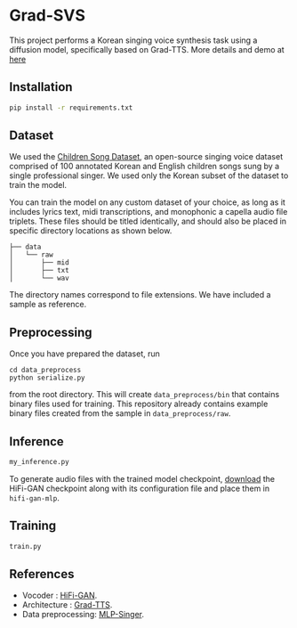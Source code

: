 # Grad-SVS
This project performs a Korean singing voice synthesis task using a diffusion model, specifically based on Grad-TTS.
More details and demo at [here](https://jihoojung0106.github.io/posts/Grad_SVS/)

## Installation

```bash
pip install -r requirements.txt
```
## Dataset

We used the [Children Song Dataset](https://github.com/emotiontts/emotiontts_open_db/tree/master/Dataset/CSD), an open-source singing voice dataset comprised of 100 annotated Korean and English children songs sung by a single professional singer. We used only the Korean subset of the dataset to train the model.

You can train the model on any custom dataset of your choice, as long as it includes lyrics text, midi transcriptions, and monophonic a capella audio file triplets. These files should be titled identically, and should also be placed in specific directory locations as shown below.

```
├── data
│   └── raw
│       ├── mid
│       ├── txt
│       └── wav
```

The directory names correspond to file extensions. We have included a sample as reference.

## Preprocessing

Once you have prepared the dataset, run 

```
cd data_preprocess
python serialize.py
```

from the root directory. This will create `data_preprocess/bin` that contains binary files used for training. This repository already contains example binary files created from the sample in `data_preprocess/raw`. 

## Inference

```bash
my_inference.py
```
To generate audio files with the trained model checkpoint, [download](https://drive.google.com/drive/folders/1YuOoV3lO2-Hhn1F2HJ2aQ4S0LC1JdKLd) the HiFi-GAN checkpoint along with its configuration file and place them in `hifi-gan-mlp`. 

## Training
```bash
train.py
```
## References

* Vocoder : [HiFi-GAN](https://github.com/jik876/hifi-gan).
* Architecture : [Grad-TTS](https://github.com/neosapience/mlp-singer).
* Data preprocessing: [MLP-Singer](https://github.com/neosapience/mlp-singer).


